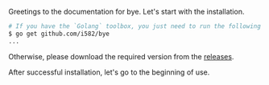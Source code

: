 Greetings to the documentation for bye. Let's start with the installation.

```bash (install.sh)
# If you have the `Golang` toolbox, you just need to run the following command to install:
$ go get github.com/i582/bye
...
```

Otherwise, please download the required version from the [releases](https://github.com/i582/bye/releases).

After successful installation, let's go to the beginning of use.